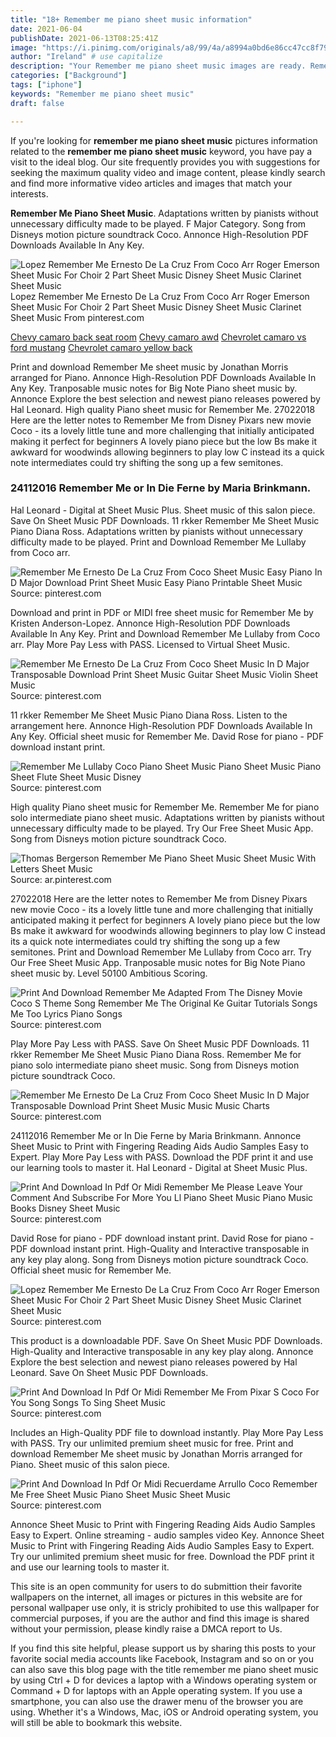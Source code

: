 ```yaml
---
title: "18+ Remember me piano sheet music information"
date: 2021-06-04
publishDate: 2021-06-13T08:25:41Z
image: "https://i.pinimg.com/originals/a8/99/4a/a8994a0bd6e86cc47cc8f79d88af3433.png"
author: "Ireland" # use capitalize
description: "Your Remember me piano sheet music images are ready. Remember me piano sheet music are a topic that is being searched for and liked by netizens today. You can Find and Download the Remember me piano sheet music files here. Find and Download all royalty-free photos and vectors."
categories: ["Background"]
tags: ["iphone"]
keywords: "Remember me piano sheet music"
draft: false

---
```


If you're looking for **remember me piano sheet music** pictures information related to the **remember me piano sheet music** keyword, you have pay a visit to the ideal  blog.  Our site frequently  provides you with  suggestions  for seeking  the maximum  quality video and image  content, please kindly search and find more informative video articles and images  that match your interests.

**Remember Me Piano Sheet Music**. Adaptations written by pianists without unnecessary difficulty made to be played. F Major Category. Song from Disneys motion picture soundtrack Coco. Annonce High-Resolution PDF Downloads Available In Any Key.

![Lopez Remember Me Ernesto De La Cruz From Coco Arr Roger Emerson Sheet Music For Choir 2 Part Sheet Music Disney Sheet Music Clarinet Sheet Music](https://i.pinimg.com/originals/7f/75/73/7f75737fbb50fb9aa26b21c2e217e329.png "Lopez Remember Me Ernesto De La Cruz From Coco Arr Roger Emerson Sheet Music For Choir 2 Part Sheet Music Disney Sheet Music Clarinet Sheet Music")
Lopez Remember Me Ernesto De La Cruz From Coco Arr Roger Emerson Sheet Music For Choir 2 Part Sheet Music Disney Sheet Music Clarinet Sheet Music From pinterest.com

[Chevy camaro back seat room](/chevy-camaro-back-seat-room/)
[Chevy camaro awd](/chevy-camaro-awd/)
[Chevrolet camaro vs ford mustang](/chevrolet-camaro-vs-ford-mustang/)
[Chevrolet camaro yellow back](/chevrolet-camaro-yellow-back/)

Print and download Remember Me sheet music by Jonathan Morris arranged for Piano. Annonce High-Resolution PDF Downloads Available In Any Key. Tranposable music notes for Big Note Piano sheet music by. Annonce Explore the best selection and newest piano releases powered by Hal Leonard. High quality Piano sheet music for Remember Me. 27022018 Here are the letter notes to Remember Me from Disney Pixars new movie Coco - its a lovely little tune and more challenging that initially anticipated making it perfect for beginners A lovely piano piece but the low Bs make it awkward for woodwinds allowing beginners to play low C instead its a quick note intermediates could try shifting the song up a few semitones.

### 24112016 Remember Me or In Die Ferne by Maria Brinkmann.

Hal Leonard - Digital at Sheet Music Plus. Sheet music of this salon piece. Save On Sheet Music PDF Downloads. 11 rkker Remember Me Sheet Music Piano Diana Ross. Adaptations written by pianists without unnecessary difficulty made to be played. Print and Download Remember Me Lullaby from Coco arr.


![Remember Me Ernesto De La Cruz From Coco Sheet Music Easy Piano In D Major Download Print Sheet Music Easy Piano Printable Sheet Music](https://i.pinimg.com/originals/a2/e9/4e/a2e94ede6aac243b9a47f2977723d184.gif "Remember Me Ernesto De La Cruz From Coco Sheet Music Easy Piano In D Major Download Print Sheet Music Easy Piano Printable Sheet Music")
Source: pinterest.com

Download and print in PDF or MIDI free sheet music for Remember Me by Kristen Anderson-Lopez. Annonce High-Resolution PDF Downloads Available In Any Key. Print and Download Remember Me Lullaby from Coco arr. Play More Pay Less with PASS. Licensed to Virtual Sheet Music.

![Remember Me Ernesto De La Cruz From Coco Sheet Music In D Major Transposable Download Print Sheet Music Guitar Sheet Music Violin Sheet Music](https://i.pinimg.com/originals/51/86/3e/51863eb97ddbdfbc15307700dcad27ba.gif "Remember Me Ernesto De La Cruz From Coco Sheet Music In D Major Transposable Download Print Sheet Music Guitar Sheet Music Violin Sheet Music")
Source: pinterest.com

11 rkker Remember Me Sheet Music Piano Diana Ross. Listen to the arrangement here. Annonce High-Resolution PDF Downloads Available In Any Key. Official sheet music for Remember Me. David Rose for piano - PDF download instant print.

![Remember Me Lullaby Coco Piano Sheet Music Piano Sheet Music Piano Sheet Flute Sheet Music Disney](https://i.pinimg.com/originals/52/aa/87/52aa8768ec6d97e1581cc7e92a42171b.png "Remember Me Lullaby Coco Piano Sheet Music Piano Sheet Music Piano Sheet Flute Sheet Music Disney")
Source: pinterest.com

High quality Piano sheet music for Remember Me. Remember Me for piano solo intermediate piano sheet music. Adaptations written by pianists without unnecessary difficulty made to be played. Try Our Free Sheet Music App. Song from Disneys motion picture soundtrack Coco.

![Thomas Bergerson Remember Me Piano Sheet Music Sheet Music With Letters Sheet Music](https://i.pinimg.com/originals/55/68/6c/55686cfb2cf0f52b89bab4577308b9e9.png "Thomas Bergerson Remember Me Piano Sheet Music Sheet Music With Letters Sheet Music")
Source: ar.pinterest.com

27022018 Here are the letter notes to Remember Me from Disney Pixars new movie Coco - its a lovely little tune and more challenging that initially anticipated making it perfect for beginners A lovely piano piece but the low Bs make it awkward for woodwinds allowing beginners to play low C instead its a quick note intermediates could try shifting the song up a few semitones. Print and Download Remember Me Lullaby from Coco arr. Try Our Free Sheet Music App. Tranposable music notes for Big Note Piano sheet music by. Level 50100 Ambitious Scoring.

![Print And Download Remember Me Adapted From The Disney Movie Coco S Theme Song Remember Me The Original Ke Guitar Tutorials Songs Me Too Lyrics Piano Songs](https://i.pinimg.com/originals/14/da/29/14da29db95362f8d128facf9354feb21.jpg "Print And Download Remember Me Adapted From The Disney Movie Coco S Theme Song Remember Me The Original Ke Guitar Tutorials Songs Me Too Lyrics Piano Songs")
Source: pinterest.com

Play More Pay Less with PASS. Save On Sheet Music PDF Downloads. 11 rkker Remember Me Sheet Music Piano Diana Ross. Remember Me for piano solo intermediate piano sheet music. Song from Disneys motion picture soundtrack Coco.

![Remember Me Ernesto De La Cruz From Coco Sheet Music In D Major Transposable Download Print Sheet Music Music Music Charts](https://i.pinimg.com/originals/c0/ac/d8/c0acd81d4d3a251a8090167a4a9c961b.gif "Remember Me Ernesto De La Cruz From Coco Sheet Music In D Major Transposable Download Print Sheet Music Music Music Charts")
Source: pinterest.com

24112016 Remember Me or In Die Ferne by Maria Brinkmann. Annonce Sheet Music to Print with Fingering Reading Aids Audio Samples Easy to Expert. Play More Pay Less with PASS. Download the PDF print it and use our learning tools to master it. Hal Leonard - Digital at Sheet Music Plus.

![Print And Download In Pdf Or Midi Remember Me Please Leave Your Comment And Subscribe For More You Ll Piano Sheet Music Piano Music Books Disney Sheet Music](https://i.pinimg.com/originals/20/b0/b1/20b0b1086b7e53a948c4a67d43c55010.jpg "Print And Download In Pdf Or Midi Remember Me Please Leave Your Comment And Subscribe For More You Ll Piano Sheet Music Piano Music Books Disney Sheet Music")
Source: pinterest.com

David Rose for piano - PDF download instant print. David Rose for piano - PDF download instant print. High-Quality and Interactive transposable in any key play along. Song from Disneys motion picture soundtrack Coco. Official sheet music for Remember Me.

![Lopez Remember Me Ernesto De La Cruz From Coco Arr Roger Emerson Sheet Music For Choir 2 Part Sheet Music Disney Sheet Music Clarinet Sheet Music](https://i.pinimg.com/originals/7f/75/73/7f75737fbb50fb9aa26b21c2e217e329.png "Lopez Remember Me Ernesto De La Cruz From Coco Arr Roger Emerson Sheet Music For Choir 2 Part Sheet Music Disney Sheet Music Clarinet Sheet Music")
Source: pinterest.com

This product is a downloadable PDF. Save On Sheet Music PDF Downloads. High-Quality and Interactive transposable in any key play along. Annonce Explore the best selection and newest piano releases powered by Hal Leonard. Save On Sheet Music PDF Downloads.

![Print And Download In Pdf Or Midi Remember Me From Pixar S Coco For You Song Songs To Sing Sheet Music](https://i.pinimg.com/originals/c9/8d/4e/c98d4e0ed06f1685163981e82b64ef81.png "Print And Download In Pdf Or Midi Remember Me From Pixar S Coco For You Song Songs To Sing Sheet Music")
Source: pinterest.com

Includes an High-Quality PDF file to download instantly. Play More Pay Less with PASS. Try our unlimited premium sheet music for free. Print and download Remember Me sheet music by Jonathan Morris arranged for Piano. Sheet music of this salon piece.

![Print And Download In Pdf Or Midi Recuerdame Arrullo Coco Remember Me Free Sheet Music Piano Sheet Music Sheet Music](https://i.pinimg.com/originals/a8/99/4a/a8994a0bd6e86cc47cc8f79d88af3433.png "Print And Download In Pdf Or Midi Recuerdame Arrullo Coco Remember Me Free Sheet Music Piano Sheet Music Sheet Music")
Source: pinterest.com

Annonce Sheet Music to Print with Fingering Reading Aids Audio Samples Easy to Expert. Online streaming - audio samples video Key. Annonce Sheet Music to Print with Fingering Reading Aids Audio Samples Easy to Expert. Try our unlimited premium sheet music for free. Download the PDF print it and use our learning tools to master it.

This site is an open community for users to do submittion their favorite wallpapers on the internet, all images or pictures in this website are for personal wallpaper use only, it is stricly prohibited to use this wallpaper for commercial purposes, if you are the author and find this image is shared without your permission, please kindly raise a DMCA report to Us.

If you find this site helpful, please support us by sharing this posts to your favorite social media accounts like Facebook, Instagram and so on or you can also save this blog page with the title remember me piano sheet music by using Ctrl + D for devices a laptop with a Windows operating system or Command + D for laptops with an Apple operating system. If you use a smartphone, you can also use the drawer menu of the browser you are using. Whether it's a Windows, Mac, iOS or Android operating system, you will still be able to bookmark this website.
